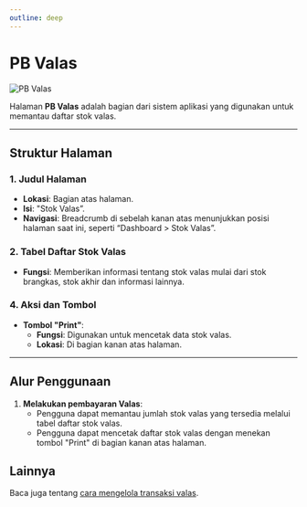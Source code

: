 ```yaml
---
outline: deep
---
```


# PB Valas

![PB Valas](/pb-valas.png)

Halaman **PB Valas** adalah bagian dari sistem aplikasi yang digunakan untuk memantau daftar stok valas.

---

## Struktur Halaman

### 1. **Judul Halaman**

- **Lokasi**: Bagian atas halaman.
- **Isi**: "Stok Valas”.
- **Navigasi**: Breadcrumb di sebelah kanan atas menunjukkan posisi halaman saat ini, seperti “Dashboard > Stok Valas”.

### 2. **Tabel Daftar Stok Valas**

- **Fungsi**: Memberikan informasi tentang stok valas mulai dari stok brangkas, stok akhir dan informasi lainnya.

### 4. **Aksi dan Tombol**

- **Tombol "Print"**:
  - **Fungsi**: Digunakan untuk mencetak data stok valas.
  - **Lokasi**: Di bagian kanan atas halaman.

---

## Alur Penggunaan

1. **Melakukan pembayaran Valas**:
   - Pengguna dapat memantau jumlah stok valas yang tersedia melalui tabel daftar stok valas.
   - Pengguna dapat mencetak daftar stok valas dengan menekan tombol "Print" di bagian kanan atas halaman.

## Lainnya

Baca juga tentang [cara mengelola transaksi valas](/transaksi/daftar-valas).
